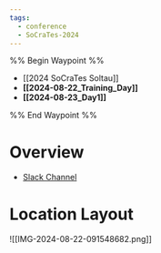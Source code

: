 ```yaml
---
tags:
  - conference
  - SoCraTes-2024
---
```


%% Begin Waypoint %%
- [[2024 SoCraTes Soltau]]
- **[[2024-08-22_Training_Day]]**
- **[[2024-08-23_Day1]]**

%% End Waypoint %%

# Overview

- [Slack Channel](https://app.slack.com/client/T04KPQLGU/C04KPQLM6)

# Location Layout

![[IMG-2024-08-22-091548682.png]]

